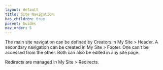 ```yaml
---
layout: default
title: Site Navigation
has_children: true
parent: Guides
nav_order: 5
---
```


The main site navigation can be defined by Creators in My Site > Header. A secondary navigation can be created in My Site > Footer. One can't be accessed from the other. Both can also be edited in any site page.

Redirects are managed in My Site > Redirects.